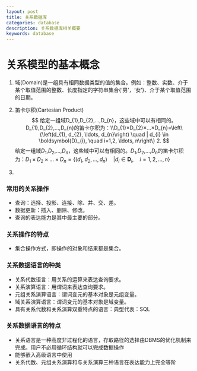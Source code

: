 ```yaml
---
layout: post
title: 关系数据库
categories: database
description: 关系数据库相关概要
keywords: database
---
```


# 关系模型的基本概念

1. 域(Domain)是一组具有相同数据类型的值的集合。例如：整数、实数、介于某个取值范围的整数、长度指定的字符串集合{‘男’，‘女’}、介于某个取值范围的日期。

2. 笛卡尔积(Cartesian Product)
   $$
   给定一组域D_{1},D_{2},…,D_{n}，这些域中可以有相同的。D_{1},D_{2},…,D_{n}的笛卡尔积为：\\D_{1}×D_{2}×…×D_{n}=\left\{\left(d_{1}, d_{2}, \ldots, d_{n}\right) \quad | d_{i} \in \boldsymbol{D}_{i}, \quad i=1,2, \ldots, n\right\}
   2.
   $$
   给定一组域$D_{1}$,$D_{2}$,…,$D_{n}$，这些域中可以有相同的。$D_{1}$,$D_{2}$,…,$D_{n}$的笛卡尔积为：$D_{1}×D_{2}×…×D_{n}=\left\{\left(d_{1}, d_{2}, \ldots, d_{n}\right) \quad | d_{i} \in \boldsymbol{D}_{i}, \quad i=1,2, \ldots, n\right\}$

3. 

### 常用的关系操作

- 查询：选择、投影、连接、除、并、交、差。
- 数据更新：插入、删除、修改。
- 查询的表达能力是其中最主要的部分。

### 关系操作的特点

- 集合操作方式，即操作的对象和结果都是集合。

### 关系数据语言的种类

- 关系代数语言：用关系的运算来表达查询要求。
- 关系演算语言：用谓词来表达查询要求。
- 元组关系演算语言：谓词变元的基本对象是元组变量。
- 域关系演算语言：谓词变元的基本对象是域变量。
- 具有关系代数和关系演算双重特点的语言：典型代表：SQL

### 关系数据语言的特点

- 关系语言是一种高度非过程化的语言，存取路径的选择由DBMS的优化机制来完成。用户不必用循环结构就可以完成数据操作
- 能够嵌入高级语言中使用
- 关系代数、元组关系演算和与关系演算三种语言在表达能力上完全等阶

